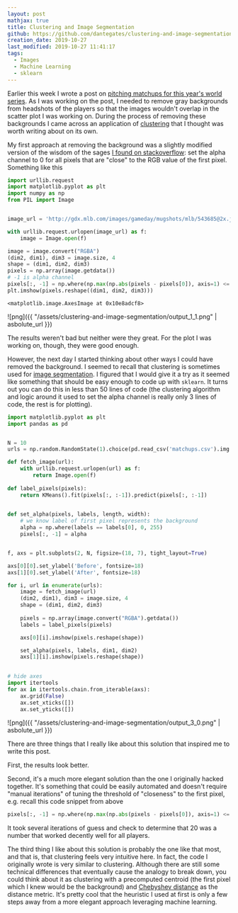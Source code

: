 ```yaml
---
layout: post
mathjax: true
title: Clustering and Image Segmentation
github: https://github.com/dantegates/clustering-and-image-segmentation
creation_date: 2019-10-27
last_modified: 2019-10-27 11:41:17
tags: 
  - Images
  - Machine Learning
  - sklearn
---
```



Earlier this week I wrote a post on [pitching matchups for this year's world series](https://dantegates.github.io/2019/10/22/2019-world-series-pitcher-matchups.html). As I was working on the post, I needed to remove gray backgrounds from headshots of the players so that the images wouldn't overlap in the scatter plot I was working on. During the process of removing these backgrounds I came across an application of [clustering](https://en.wikipedia.org/wiki/Cluster_analysis) that I thought was worth writing about on its own.

My first approach at removing the background was a slightly modified version of the wisdom of the sages [I found on stackoverflow](https://stackoverflow.com/questions/765736/using-pil-to-make-all-white-pixels-transparent): set the alpha channel to 0 for all pixels that are "close" to the RGB value of the first pixel. Something like this


```python
import urllib.request
import matplotlib.pyplot as plt
import numpy as np
from PIL import Image


image_url = 'http://gdx.mlb.com/images/gameday/mugshots/mlb/543685@2x.jpg'

with urllib.request.urlopen(image_url) as f:
    image = Image.open(f)

image = image.convert("RGBA")
(dim2, dim1), dim3 = image.size, 4
shape = (dim1, dim2, dim3)
pixels = np.array(image.getdata())
# -1 is alpha channel
pixels[:, -1] = np.where(np.max(np.abs(pixels - pixels[0]), axis=1) <= 20, 0, 255)
plt.imshow(pixels.reshape((dim1, dim2, dim3)))
```




    <matplotlib.image.AxesImage at 0x10e8adcf8>




![png]({{ "/assets/clustering-and-image-segmentation/output_1_1.png" | asbolute_url }})


The results weren't bad but neither were they great. For the plot I was working on, though, they were good enough.

However, the next day I started thinking about other ways I could have removed the background. I seemed to recall that clustering is sometimes used for [image segmentation](https://en.wikipedia.org/wiki/Image_segmentation). I figured that I would give it a try as it seemed like something that should be easy enough to code up with `sklearn`. It turns out you can do this in less than 50 lines of code (the clustering algorithm and logic around it used to set the alpha channel is really only 3 lines of code, the rest is for plotting).


```python
import matplotlib.pyplot as plt
import pandas as pd


N = 10
urls = np.random.RandomState(1).choice(pd.read_csv('matchups.csv').img.unique(), N, replace=False)

def fetch_image(url):
    with urllib.request.urlopen(url) as f:
        return Image.open(f)
    
def label_pixels(pixels):
    return KMeans().fit(pixels[:, :-1]).predict(pixels[:, :-1])

    
def set_alpha(pixels, labels, length, width):
    # we know label of first pixel represents the background
    alpha = np.where(labels == labels[0], 0, 255)
    pixels[:, -1] = alpha


f, axs = plt.subplots(2, N, figsize=(18, 7), tight_layout=True)

axs[0][0].set_ylabel('Before', fontsize=18)
axs[1][0].set_ylabel('After', fontsize=18)

for i, url in enumerate(urls):
    image = fetch_image(url)
    (dim2, dim1), dim3 = image.size, 4
    shape = (dim1, dim2, dim3)
    
    pixels = np.array(image.convert("RGBA").getdata())
    labels = label_pixels(pixels)

    axs[0][i].imshow(pixels.reshape(shape))

    set_alpha(pixels, labels, dim1, dim2)
    axs[1][i].imshow(pixels.reshape(shape))
    

# hide axes
import itertools
for ax in itertools.chain.from_iterable(axs):
    ax.grid(False)
    ax.set_xticks([])
    ax.set_yticks([])
```


![png]({{ "/assets/clustering-and-image-segmentation/output_3_0.png" | asbolute_url }})


There are three things that I really like about this solution that inspired me to write this post.

First, the results look better.

Second, it's a much more elegant solution than the one I originally hacked together. It's something that could be easily automated and doesn't require "manual iterations" of tuning the threshold of "closeness" to the first pixel, e.g. recall this code snippet from above

```python
pixels[:, -1] = np.where(np.max(np.abs(pixels - pixels[0]), axis=1) <= 20, 0, 255)
```

It took several iterations of guess and check to determine that 20 was a number that worked decently well for all players.

The third thing I like about this solution is probably the one like that most, and that is, that clustering feels very intuitive here. In fact, the code I originally wrote is very similar to clustering. Although there are still some technical differences that eventually cause the analogy to break down, you could think about it as clustering with a precomputed centroid (the first pixel which I knew would be the background) and [Chebyshev distance](https://en.wikipedia.org/wiki/Chebyshev_distance) as the distance metric. It's pretty cool that the heuristic I used at first is only a few steps away from a more elegant approach leveraging machine learning.